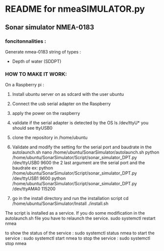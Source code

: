 # README for nmeaSIMULATOR.py
## Sonar simulator NMEA-0183



### foncitonnalities :

Generate nmea-0183 string of types  :  
- Depth of water (SDDPT)

### HOW TO MAKE IT WORK: 
    
On a Raspberry pi : 

1. Install ubuntu server on as sdcard with the user ubuntu

2. Connect the usb serial adapter on the Raspberry

3. apply the power on the raspberry

4. validate if the serial adapter is detected by the OS
    ls /dev/ttyU*
	  you should see ttyUSB0
   
5. clone the repository in /home/ubuntu

6. Validate and modify the setting for the serial port and baudrate in the autolaunch.sh
    nano /home/ubuntu/SonarSimulator/autolaunch.sh
	  python /home/ubuntu/SonarSimulator/Script/sonar_simulator_DPT.py /dev/ttyUSB0 9600
	  the 2 last argument are the serial port and the baudrate
	  ex:
	  python /home/ubuntu/SonarSimulator/Script/sonar_simulator_DPT.py /dev/ttyUSB1 9600
	  python /home/ubuntu/SonarSimulator/Script/sonar_simulator_DPT.py /dev/ttyAMA0 115200

7. go in the install directory and run the installation script
    cd /home/ubuntu/SonarSimulator/Install
    ./install.sh

The script is installed as a service. 
If you do some modification in the autolaunch.sh file you have to relaunch the service. 
sudo systemctl restart nmea

to show the status of the service : sudo systemctl status nmea
to start the service : sudo systemctl start nmea
to stop the service : sudo systemctl stop nmea



